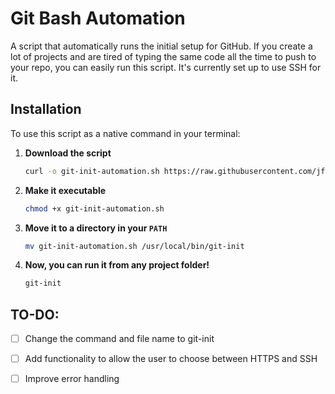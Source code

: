 # Git Bash Automation
A script that automatically runs the initial setup for GitHub.
If you create a lot of projects and are tired of typing the same code all the time to push to your repo, you can easily run this script.
It's currently set up to use SSH for it.

## Installation
To use this script as a native command in your terminal:

1. **Download the script**
   ```bash
   curl -o git-init-automation.sh https://raw.githubusercontent.com/jfjoao12/git-bash-automation/main/git-init-automation.sh
   ```
2. **Make it executable**
   ```bash
   chmod +x git-init-automation.sh
   ```
3. **Move it to a directory in your `PATH`**
   ```bash
   mv git-init-automation.sh /usr/local/bin/git-init
   ```
4. **Now, you can run it from any project folder!**
   ```bash
   git-init
   ```

## TO-DO:
- [ ] Change the command and file name to git-init
- [ ] Add functionality to allow the user to choose between HTTPS and SSH
- [ ] Improve error handling

